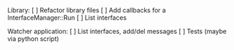 Library:
[ ] Refactor library files
[ ] Add callbacks for a InterfaceManager::Run
[ ] List interfaces


Watcher application:
[ ] List interfaces, add/del messages
[ ] Tests (maybe via python script)


